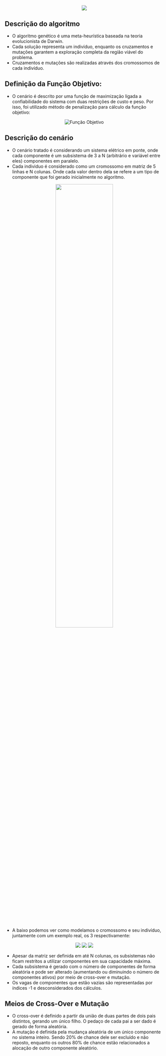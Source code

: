 <h1 align="center">
    <img src="./img/SolutionEvolutionGA.png"/>
</h1>

## Descrição do algoritmo
 - O algoritmo genético é uma meta-heurística baseada na teoria evolucionista de Darwin.
 - Cada solução representa um indivíduo, enquanto os cruzamentos e mutações garantem a exploração completa da região viável do problema.
 - Cruzamentos e mutações são realizadas através dos cromossomos de cada indivíduo.

## Definição da Função Objetivo:
 - O cenário é descrito por uma função de maximização ligada a confiabilidade do sistema com duas restrições de custo e peso. Por isso, foi utilizado método de penalização para cálculo da função objetivo:

<p align="center">
  <img src="./img/FuncaoObjetivo.png" alt="Função Objetivo" />
</p>

## Descrição do cenário
 - O cenário tratado é considerando um sistema elétrico em ponte, onde cada componente é um subsistema de 3 a N (arbitrário e variável entre eles) componentes em paralelo.
 - Cada individuo é considerado como um cromossomo em matriz de 5 linhas e N colunas. Onde cada valor dentro dela se refere a um tipo de componente que foi gerado inicialmente no algoritmo.

<p align="center">
    <img src="../ImgSistemaPonteSVG.svg" width="60%"/>
</p>

 - A baixo podemos ver como modelamos o cromossomo e seu indivíduo, juntamente com um exemplo real, os 3 respectivamente:
 <p align="center">
    <img src="./img/Cromossomo.png"/>
    <img src="./img/Individuo.png"/>
    <img src="./img/ExemploReal.png"/>
</p>

 - Apesar da matriz ser definida em até N colunas, os subsistemas não ficam restritos a utilizar componentes em sua capacidade máxima.
 - Cada subsistema é gerado com o número de componentes de forma aleatória e pode ser alterado (aumentando ou diminuindo o número de componentes ativos) por meio de cross-over e mutação.
 - Os vagas de componentes que estão vazias são representadas por índices -1 e desconsiderados dos cálculos.

## Meios de Cross-Over e Mutação
 - O cross-over é definido a partir da união de duas partes de dois pais distintos, gerando um único filho. O pedaço de cada pai a ser dado é gerado de forma aleatória.
 - A mutação é definida pela mudança aleatória de um único componente no sistema inteiro. Sendo 20% de chance dele ser excluído e não reposto, enquanto os outros 80% de chance estão relacionados a alocação de outro componente aleatório.
